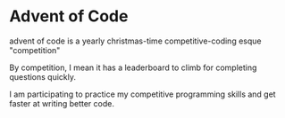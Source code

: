 # Advent of Code

advent of code is a yearly christmas-time competitive-coding esque "competition"

By competition, I mean it has a leaderboard to climb for completing questions quickly.

I am participating to practice my competitive programming skills and get faster at writing better code.
